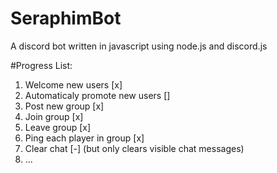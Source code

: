 # SeraphimBot
A discord bot written in javascript using node.js and discord.js 


#Progress List:
1. Welcome new users [x]
2. Automaticaly promote new users []
3. Post new group [x]
4. Join group [x]
5. Leave group [x]
6. Ping each player in group [x]
7. Clear chat \[-] \(but only clears visible chat messages)
8. ...
